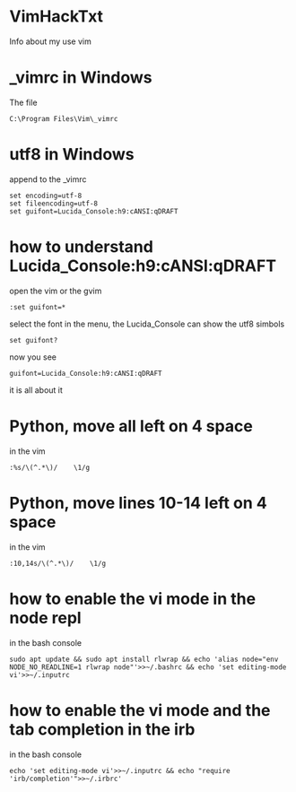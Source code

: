 # VimHackTxt
Info about my use vim
# _vimrc in Windows
The file
```
C:\Program Files\Vim\_vimrc
```
# utf8 in Windows
append to the _vimrc 
```
set encoding=utf-8
set fileencoding=utf-8
set guifont=Lucida_Console:h9:cANSI:qDRAFT
```
# how to understand Lucida_Console:h9:cANSI:qDRAFT
open the vim or the gvim
```
:set guifont=*
```
select the font in the menu, the Lucida_Console can show the utf8 simbols
```
set guifont?
```
now you see
```
guifont=Lucida_Console:h9:cANSI:qDRAFT
```
it is all about it

# Python, move all left on 4 space
in the vim
```
:%s/\(^.*\)/    \1/g
```
# Python, move lines 10-14 left on 4 space
in the vim
```
:10,14s/\(^.*\)/    \1/g
```
# how to enable the vi mode in the node repl
in the bash console
```
sudo apt update && sudo apt install rlwrap && echo 'alias node="env NODE_NO_READLINE=1 rlwrap node"'>>~/.bashrc && echo 'set editing-mode vi'>>~/.inputrc
```
# how to enable the vi mode and the tab completion in the irb
in the bash console
```
echo 'set editing-mode vi'>>~/.inputrc && echo "require 'irb/completion'">>~/.irbrc'
```
